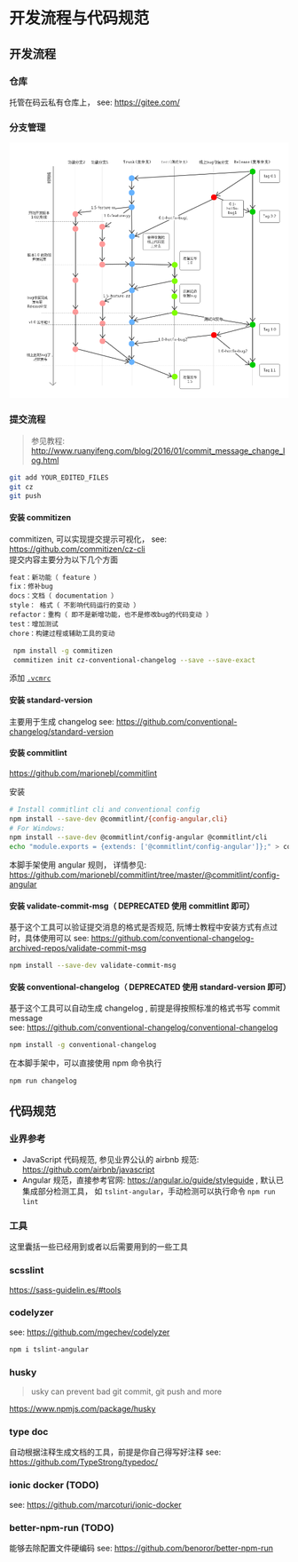 # 开发流程与代码规范

## 开发流程

### 仓库

托管在码云私有仓库上， see: https://gitee.com/

### 分支管理

![git 分支管理规范](./img/git-version-ctrl.png)

### 提交流程

> 参见教程: http://www.ruanyifeng.com/blog/2016/01/commit_message_change_log.html

```bash
git add YOUR_EDITED_FILES
git cz
git push
```

#### 安装 commitizen

commitizen, 可以实现提交提示可视化， see: https://github.com/commitizen/cz-cli  
提交内容主要分为以下几个方面

```bash
feat：新功能（ feature ）
fix：修补bug
docs：文档（ documentation ）
style： 格式（ 不影响代码运行的变动 ）
refactor：重构（ 即不是新增功能，也不是修改bug的代码变动 ）
test：增加测试
chore：构建过程或辅助工具的变动
```

```bash
 npm install -g commitizen
 commitizen init cz-conventional-changelog --save --save-exact
```

添加 [`.vcmrc`](../.vcmrc)

#### 安装 standard-version

主要用于生成 changelog
see: https://github.com/conventional-changelog/standard-version

#### 安装 commitlint

https://github.com/marionebl/commitlint

安装

```bash
# Install commitlint cli and conventional config
npm install --save-dev @commitlint/{config-angular,cli}
# For Windows:
npm install --save-dev @commitlint/config-angular @commitlint/cli
echo "module.exports = {extends: ['@commitlint/config-angular']};" > commitlint.config.js
```

本脚手架使用 angular 规则， 详情参见:  
https://github.com/marionebl/commitlint/tree/master/@commitlint/config-angular

#### 安装 validate-commit-msg（ DEPRECATED 使用 commitlint 即可）

基于这个工具可以验证提交消息的格式是否规范, 阮博士教程中安装方式有点过时，具体使用可以
see: https://github.com/conventional-changelog-archived-repos/validate-commit-msg

```bash
npm install --save-dev validate-commit-msg
```

#### 安装 conventional-changelog（ DEPRECATED 使用 standard-version 即可）

基于这个工具可以自动生成 changelog , 前提是得按照标准的格式书写 commit message  
see: https://github.com/conventional-changelog/conventional-changelog

```bash
npm install -g conventional-changelog
```

在本脚手架中，可以直接使用 npm 命令执行

```bash
npm run changelog
```

## 代码规范

### 业界参考

- JavaScript 代码规范, 参见业界公认的 airbnb 规范: https://github.com/airbnb/javascript
- Angular 规范，直接参考官网: https://angular.io/guide/styleguide , 默认已集成部分检测工具， 如 `tslint-angular`，手动检测可以执行命令 `npm run lint`

### 工具

这里囊括一些已经用到或者以后需要用到的一些工具

### scsslint

https://sass-guidelin.es/#tools

### codelyzer

see: https://github.com/mgechev/codelyzer

```bash
npm i tslint-angular
```

### husky

> usky can prevent bad git commit, git push and more

https://www.npmjs.com/package/husky

### type doc

自动根据注释生成文档的工具，前提是你自己得写好注释 see: https://github.com/TypeStrong/typedoc/

### ionic docker (TODO)

see: https://github.com/marcoturi/ionic-docker

### better-npm-run (TODO)

能够去除配置文件硬编码
see: https://github.com/benoror/better-npm-run
